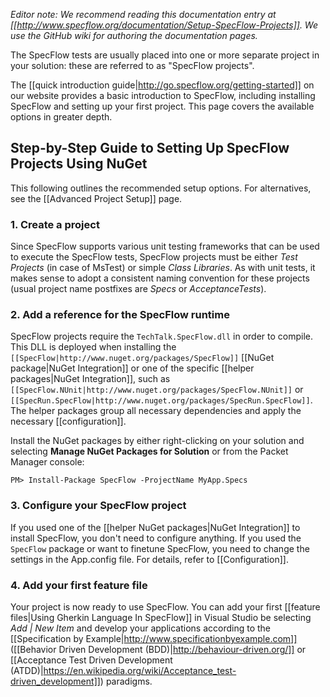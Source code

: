 _Editor note: We recommend reading this documentation entry at [[http://www.specflow.org/documentation/Setup-SpecFlow-Projects]]. We use the GitHub wiki for authoring the documentation pages._

The SpecFlow tests are usually placed into one or more separate project in your solution: these are referred to as "SpecFlow projects". 

The [[quick introduction guide|http://go.specflow.org/getting-started]] on our website provides a basic introduction to SpecFlow, including installing SpecFlow and setting up your first project. This page covers the available options in greater depth.

## Step-by-Step Guide to Setting Up SpecFlow Projects Using NuGet

This following outlines the recommended setup options. For alternatives, see the [[Advanced Project Setup]] page.

### 1. Create a project
Since SpecFlow supports various unit testing frameworks that can be used to execute the SpecFlow tests, SpecFlow projects must be either *Test Projects* (in case of MsTest) or simple *Class Libraries*. As with unit tests, it makes sense to adopt a consistent naming convention for these projects (usual project name postfixes are *Specs* or *AcceptanceTests*).

### 2. Add a reference for the SpecFlow runtime
SpecFlow projects require the `TechTalk.SpecFlow.dll` in order to compile. This DLL is deployed when installing the `[[SpecFlow|http://www.nuget.org/packages/SpecFlow]]` [[NuGet package|NuGet Integration]] or one of the specific [[helper packages|NuGet Integration]], such as `[[SpecFlow.NUnit|http://www.nuget.org/packages/SpecFlow.NUnit]]` or `[[SpecRun.SpecFlow|http://www.nuget.org/packages/SpecRun.SpecFlow]]`. The helper packages group all necessary dependencies and apply the necessary [[configuration]].

Install the NuGet packages by either right-clicking on your solution and selecting **Manage NuGet Packages for Solution** or from the Packet Manager console:

```
PM> Install-Package SpecFlow -ProjectName MyApp.Specs
```

### 3. Configure your SpecFlow project

If you used one of the [[helper NuGet packages|NuGet Integration]] to install SpecFlow, you don't need to configure anything. If you used the `SpecFlow` package or want to finetune SpecFlow, you need to change the settings in the App.config file. For details, refer to [[Configuration]].

### 4. Add your first feature file

Your project is now ready to use SpecFlow. You can add your first [[feature files|Using Gherkin Language In SpecFlow]] in Visual Studio be selecting *Add | New Item* and develop your applications according to the [[Specification by Example|http://www.specificationbyexample.com]] ([[Behavior Driven Development (BDD)|http://behaviour-driven.org/]] or [[Acceptance Test Driven Development (ATDD)|https://en.wikipedia.org/wiki/Acceptance_test-driven_development]]) paradigms. 

